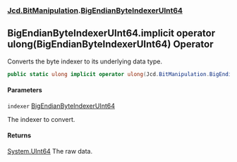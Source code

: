 ### [Jcd.BitManipulation](Jcd.BitManipulation.md 'Jcd.BitManipulation').[BigEndianByteIndexerUInt64](Jcd.BitManipulation.BigEndianByteIndexerUInt64.md 'Jcd.BitManipulation.BigEndianByteIndexerUInt64')

## BigEndianByteIndexerUInt64.implicit operator ulong(BigEndianByteIndexerUInt64) Operator

Converts the byte indexer to its underlying data type.

```csharp
public static ulong implicit operator ulong(Jcd.BitManipulation.BigEndianByteIndexerUInt64 indexer);
```

#### Parameters

<a name='Jcd.BitManipulation.BigEndianByteIndexerUInt64.op_Implicitulong(Jcd.BitManipulation.BigEndianByteIndexerUInt64).indexer'></a>

`indexer` [BigEndianByteIndexerUInt64](Jcd.BitManipulation.BigEndianByteIndexerUInt64.md 'Jcd.BitManipulation.BigEndianByteIndexerUInt64')

The indexer to convert.

#### Returns

[System.UInt64](https://docs.microsoft.com/en-us/dotnet/api/System.UInt64 'System.UInt64')
The raw data.